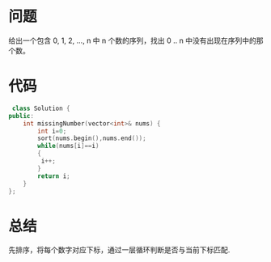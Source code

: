 # 问题 #
给出一个包含 0, 1, 2, ..., n 中 n 个数的序列，找出 0 .. n 中没有出现在序列中的那个数。
# 代码 #
```C++
 class Solution {
public:
    int missingNumber(vector<int>& nums) {
        int i=0;
        sort(nums.begin(),nums.end());
        while(nums[i]==i)
        {
         i++;   
        }
        return i;
    }
};

```

# 总结 #
先排序，将每个数字对应下标，通过一层循环判断是否与当前下标匹配.